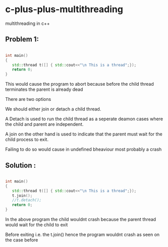 # c-plus-plus-multithreading
multithreading in c++

## Problem 1:

```c++

int main()
{
   std::thread t([] { std::cout<<"\n This is a thread";});
   return 0;
}

```
This would cause the program to abort because before the child thread terminates the parent is already dead

There are two options 

We should either join or detach a child thread.

A Detach is used to run the child thread as a seperate deamon cases where the child and parent are independent.

A join on the other hand is used to indicate that the parent must wait for the child process to exit.

Failing to do so would cause in undefined bheaviour most probably a crash


## Solution :

```c++

int main()
{
   std::thread t([] { std::cout<<"\n This is a thread";});
   t.join();
   //t.detach();
   return 0;
}


```

In the above program the child wouldnt crash because the parent thread would wait for the child to exit

Before exiting i.e. the t.join() hence the program wouldnt crash as seen on the case before


